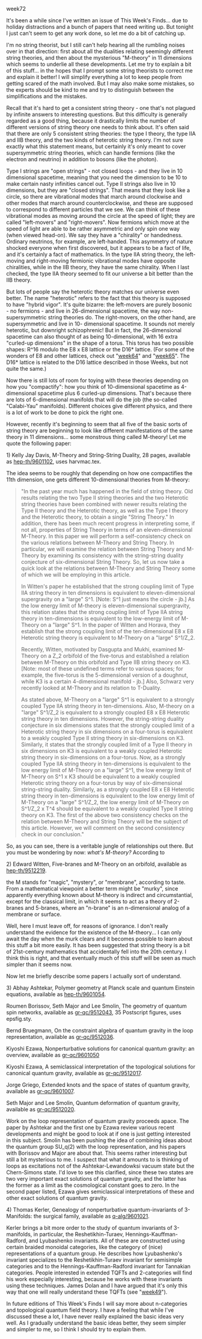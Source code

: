 week72

It\'s been a while since I\'ve written an issue of This Week\'s
Finds\... due to holiday distractions and a bunch of papers that need
writing up. But tonight I just can\'t seem to get any work done, so let
me do a bit of catching up.

I\'m no string theorist, but I still can\'t help hearing all the
rumbling noises over in that direction: first about all the dualities
relating seemingly different string theories, and then about the
mysterious \"M-theory\" in 11 dimensions which seems to underlie all
these developments. Let me try to explain a bit of this stuff\... in the
hopes that I prompt some string theorists to correct me and explain it
better! I will simplify everything a lot to keep people from getting
scared of the math involved. But I may also make some mistakes, so the
experts should be kind to me and try to distinguish between the
simplifications and the mistakes.

Recall that it\'s hard to get a consistent string theory - one that\'s
not plagued by infinite answers to interesting questions. But this
difficulty is generally regarded as a good thing, because it drastically
limits the number of different versions of string theory one needs to
think about. It\'s often said that there are only 5 consistent string
theories: the type I theory, the type IIA and IIB theory, and the two
kinds of heterotic string theory. I\'m not sure exactly what this
statement means, but certainly it\'s only meant to cover supersymmetric
string theories, which can handle fermions (like the electron and
neutrino) in addition to bosons (like the photon).

Type I strings are \"open strings\" - not closed loops - and they live
in 10 dimensional spacetime, meaning that you need the dimension to be
10 to make certain nasty infinities cancel out. Type II strings also
live in 10 dimensions, but they are \"closed strings\". That means that
they look like a circle, so there are vibrational modes that march
around clockwise and other modes that march around counterclockwise, and
these are supposed to correspond to different particles that we see. We
can think of these vibrational modes as moving around the circle at the
speed of light; they are called \"left-movers\" and \"right-movers\".
Now fermions which move at the speed of light are able to be rather
asymmetric and only spin one way (when viewed head-on). We say they have
a \"chirality\" or handedness. Ordinary neutrinos, for example, are
left-handed. This asymmetry of nature shocked everyone when first
discovered, but it appears to be a fact of life, and it\'s certainly a
fact of mathematics. In the type IIA string theory, the left-moving and
right-moving fermionic vibrational modes have opposite chiralities,
while in the IIB theory, they have the same chirality. When I last
checked, the type IIA theory seemed to fit our universe a bit better
than the IIB theory.

But lots of people say the heterotic theory matches our universe even
better. The name \"heterotic\" refers to the fact that this theory is
supposed to have \"hybrid vigor\". It\'s quite bizarre: the left-movers
are purely bosonic - no fermions - and live in 26-dimensional spacetime,
the way non-supersymmetric string theories do. The right-movers, on the
other hand, are supersymmetric and live in 10- dimensional spacetime. It
sounds not merely heterotic, but downright schizophrenic! But in fact,
the 26-dimensional spacetime can also thought of as being
10-dimensional, with 16 extra \"curled-up dimensions\" in the shape of a
torus. This torus has two possible shapes: R\^16 modulo the E8 x E8
lattice or the D16\* lattice. (For some of the wonders of E8 and other
lattices, check out \"[week64](week64.html)\" and
\"[week65](week65.html)\". The D16\* lattice is related to the D16
lattice described in those Weeks, but not quite the same.)

Now there is still lots of room for toying with these theories depending
on how you \"compactify\": how you think of 10-dimensional spacetime as
4-dimensional spacetime plus 6 curled-up dimensions. That\'s because
there are lots of 6-dimensional manifolds that will do the job (the
so-called \"Calabi-Yau\" manifolds). Different choices give different
physics, and there is a lot of work to be done to pick the right one.

However, recently it\'s beginning to seem that all five of the basic
sorts of string theory are beginning to look like different
manifestations of the same theory in 11 dimensions\... some monstrous
thing called M-theory! Let me quote the following paper:

1\) Kelly Jay Davis, M-Theory and String-String Duality, 28 pages,
available as [hep-th/9601102](http://xxx.lanl.gov/abs/hep-th/9601102),
uses harvmac.tex.

The idea seems to be roughly that depending on how one compactifies the
11th dimension, one gets different 10-dimensional theories from
M-theory:

> \"In the past year much has happened in the field of string theory.
> Old results relating the two Type II string theories and the two
> Heterotic string theories have been combined with newer results
> relating the Type II theory and the Heterotic theory, as well as the
> Type I theory and the Heterotic theory, to obtain a single \"String
> Theory.\" In addition, there has been much recent progress in
> interpreting some, if not all, properties of String Theory in terms of
> an eleven-dimensional M-Theory. In this paper we will perform a
> self-consistency check on the various relations between M-Theory and
> String Theory. In particular, we will examine the relation between
> String Theory and M-Theory by examining its consistency with the
> string-string duality conjecture of six-dimensional String Theory. So,
> let us now take a quick look at the relations between M-Theory and
> String Theory some of which we will be employing in this article.
>
> In Witten\'s paper he established that the strong coupling limit of
> Type IIA string theory in ten dimensions is equivalent to
> eleven-dimensional supergravity on a \"large\" S\^1. \[Note: S\^1 just
> means the circle - jb.\] As the low energy limit of M-theory is
> eleven-dimensional supergravity, this relation states that the strong
> coupling limit of Type IIA string theory in ten-dimensions is
> equivalent to the low-energy limit of M-Theory on a \"large\" S\^1. In
> the paper of Witten and Horava, they establish that the strong
> coupling limit of the ten-dimensional E8 x E8 Heterotic string theory
> is equivalent to M-Theory on a \"large\" S\^1/Z_2.
>
> Recently, Witten, motivated by Dasgupta and Mukhi, examined M-Theory
> on a Z_2 orbifold of the five-torus and established a relation between
> M-Theory on this orbifold and Type IIB string theory on K3. \[Note:
> most of these undefined terms refer to various spaces; for example,
> the five-torus is the 5-dimensional version of a doughnut, while K3 is
> a certain 4-dimensional manifold - jb.\] Also, Schwarz very recently
> looked at M-Theory and its relation to T-Duality.
>
> As stated above, M-Theory on a \"large\" S\^1 is equivalent to a
> strongly coupled Type IIA string theory in ten-dimensions. Also,
> M-theory on a \"large\" S\^1/Z_2 is equivalent to a strongly coupled
> E8 x E8 Heterotic string theory in ten dimensions. However, the
> string-string duality conjecture in six dimensions states that the
> strongly coupled limit of a Heterotic string theory in six dimensions
> on a four-torus is equivalent to a weakly coupled Type II string
> theory in six-dimensions on K3. Similarly, it states that the strongly
> coupled limit of a Type II theory in six dimensions on K3 is
> equivalent to a weakly coupled Heterotic string theory in
> six-dimensions on a four-torus. Now, as a strongly coupled Type IIA
> string theory in ten-dimensions is equivalent to the low energy limit
> of M-Theory on a \"large\" S\^1, the low energy limit of M-Theory on
> S\^1 x K3 should be equivalent to a weakly coupled Heterotic string
> theory on a four-torus by way of six-dimensional string-string
> duality. Similarly, as a strongly coupled E8 x E8 Heterotic string
> theory in ten-dimensions is equivalent to the low energy limit of
> M-Theory on a \"large\" S\^1/Z_2, the low energy limit of M-Theory on
> S\^1/Z_2 x T\^4 should be equivalent to a weakly coupled Type II
> string theory on K3. The first of the above two consistency checks on
> the relation between M-Theory and String Theory will be the subject of
> this article. However, we will comment on the second consistency check
> in our conclusion.\"

So, as you can see, there is a veritable jungle of relationships out
there. But you must be wondering by now: *what\'s M-theory?* According
to

2\) Edward Witten, Five-branes and M-Theory on an orbifold, available as
[hep-th/9512219](http://xxx.lanl.gov/abs/hep-th/9512219).

the M stands for \"magic\", \"mystery\", or \"membrane\", according to
taste. From a mathematical viewpoint a better term might be \"murky\",
since apparently everything known about M-theory is indirect and
circumstantial, except for the classical limit, in which it seems to act
as a theory of 2-branes and 5-branes, where an \"n-brane\" is an
n-dimensional analog of a membrane or surface.

Well, here I must leave off, for reasons of ignorance. I don\'t really
understand the evidence for the existence of the M-theory\... I can only
await the day when the murk clears and it becomes possible to learn
about this stuff a bit more easily. It has been suggested that string
theory is a bit of 21st-century mathematics that accidentally fell into
the 20th century. I think this is right, and that eventually much of
this stuff will be seen as much simpler than it seems now.

Now let me briefly describe some papers I actually sort of understand.

3\) Abhay Ashtekar, Polymer geometry at Planck scale and quantum
Einstein equations, available as
[hep-th/9601054](http://xxx.lanl.gov/abs/hep-th/9601054).

Roumen Borissov, Seth Major and Lee Smolin, The geometry of quantum spin
networks, available as
[gr-qc/9512043](http://xxx.lanl.gov/abs/gr-qc/9512043), 35 Postscript
figures, uses epsfig.sty.

Bernd Bruegmann, On the constraint algebra of quantum gravity in the
loop representation, available as
[gr-qc/9512036](http://xxx.lanl.gov/abs/gr-qc/9512036).

Kiyoshi Ezawa, Nonperturbative solutions for canonical quantum gravity:
an overview, available as
[gr-qc/9601050](http://xxx.lanl.gov/abs/gr-qc/9601050)

Kiyoshi Ezawa, A semiclassical interpretation of the topological
solutions for canonical quantum gravity, available as
[gr-qc/9512017](http://xxx.lanl.gov/abs/gr-qc/9512017).

Jorge Griego, Extended knots and the space of states of quantum gravity,
available as [gr-qc/9601007](http://xxx.lanl.gov/abs/gr-qc/9601007).

Seth Major and Lee Smolin, Quantum deformation of quantum gravity,
available as [gr-qc/9512020](http://xxx.lanl.gov/abs/gr-qc/9512020).

Work on the loop representation of quantum gravity proceeds apace. The
paper by Ashtekar and the first one by Ezawa review various recent
developments and might be good to look at if one is just getting
interested in this subject. Smolin has been pushing the idea of
combining ideas about the quantum group SU_q(2) with the loop
representation, and his papers with Borissov and Major are about that.
This seems rather interesting but still a bit mysterious to me. I
suspect that what it amounts to is thinking of loops as excitations not
of the Ashtekar-Lewandowksi vacuum state but the Chern-Simons state.
I\'d love to see this clarified, since these two states are two very
important exact solutions of quantum gravity, and the latter has the
former as a limit as the cosmological constant goes to zero. In the
second paper listed, Ezawa gives semiclassical interpretations of these
and other exact solutions of quantum gravity.

4\) Thomas Kerler, Genealogy of nonperturbative quantum-invariants of
3-Manifolds: the surgical family, available as
[q-alg/9601021](http://xxx.lanl.gov/abs/q-alg/9601021).

Kerler brings a bit more order to the study of quantum invariants of
3-manifolds, in particular, the Reshetikhin-Turaev,
Hennings-Kauffman-Radford, and Lyubashenko invariants. All of these are
constructed using certain braided monoidal categories, like the category
of (nice) representations of a quantum group. He describes how
Lyubashenko\'s invariant specializes to the Reshetikhin-Turaev invariant
for semisimple categories and to the Hennings-Kauffman-Radford invariant
for Tannakian categories. People interested in extended TQFTs and
2-categories will find his work especially interesting, because he works
with these invariants using these techniques. James Dolan and I have
argued that it\'s only this way that one will really understand these
TQFTs (see \"[week49](week49.html)\").

In future editions of This Week\'s Finds I will say more about
n-categories and topological quantum field theory. I have a feeling that
while I\'ve discussed these a lot, I have never really explained the
basic ideas very well. As I gradually understand the basic ideas better,
they seem simpler and simpler to me, so I think I should try to explain
them.
